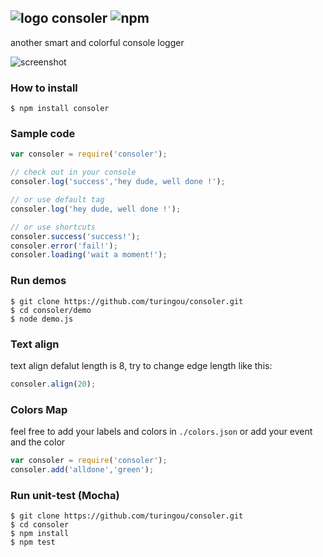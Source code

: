 ![logo](http://ww2.sinaimg.cn/large/61ff0de3gw1e85z78fu6lj200w00w741.jpg) consoler ![npm](https://badge.fury.io/js/consoler.png)
---
another smart and colorful console logger

![screenshot](http://ww1.sinaimg.cn/large/61ff0de3gw1e8bic1y1zfj20lv0dxmz2.jpg)

### How to install

````
$ npm install consoler
````

### Sample code

```javascript
var consoler = require('consoler');

// check out in your console
consoler.log('success','hey dude, well done !');

// or use default tag
consoler.log('hey dude, well done !');

// or use shortcuts
consoler.success('success!');
consoler.error('fail!');
consoler.loading('wait a moment!');
```

### Run demos

```
$ git clone https://github.com/turingou/consoler.git
$ cd consoler/demo
$ node demo.js
```

### Text align

text align defalut length is 8, try to change edge length like this:
```javascript
consoler.align(20);
```

### Colors Map

feel free to add your labels and colors in `./colors.json` or add your event and the color

```javascript
var consoler = require('consoler');
consoler.add('alldone','green');
```

### Run unit-test (Mocha)

```
$ git clone https://github.com/turingou/consoler.git
$ cd consoler
$ npm install 
$ npm test
```